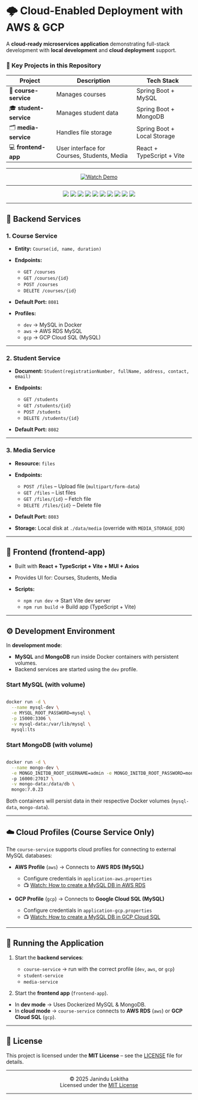 # 🌩️ Cloud-Enabled Deployment with **AWS** & **GCP**

A **cloud-ready microservices application** demonstrating full-stack development with **local development** and **cloud deployment** support.

### 🔹 Key Projects in this Repository

| Project                | Description                                | Tech Stack                             |
| ---------------------- | ------------------------------------------ | -------------------------------------- |
| 📘 **course-service**  | Manages courses                            | Spring Boot + MySQL                    |
| 🎓 **student-service** | Manages student data                       | Spring Boot + MongoDB                  |
| 🗂️ **media-service**  | Handles file storage       | Spring Boot + Local Storage |
| 💻 **frontend-app**    | User interface for Courses, Students, Media | React + TypeScript + Vite              |

---

<p align="center">
  <a href="https://drive.google.com/file/d/1_8cZFj6s3nJ5NYVW0jUezo-OADNyMfED/view?usp=sharing" target="_blank">
    <img src="https://img.shields.io/badge/Watch_Demo-4CAF50?style=for-the-badge&logo=google-drive&logoColor=white" alt="Watch Demo"/>
  </a>
</p>

---

<p align="center">
  <a href="https://www.java.com/" target="_blank"><img src="https://img.shields.io/badge/Java-000000?style=for-the-badge&logo=openjdk&logoColor=white"></a>
  <a href="https://spring.io/projects/spring-boot" target="_blank"><img src="https://img.shields.io/badge/SpringBoot-000000?style=for-the-badge&logo=springboot&logoColor=white"></a>
  <a href="https://www.mysql.com/" target="_blank"><img src="https://img.shields.io/badge/MySQL-000000?style=for-the-badge&logo=mysql&logoColor=white"></a>
  <a href="https://www.mongodb.com/" target="_blank"><img src="https://img.shields.io/badge/MongoDB-000000?style=for-the-badge&logo=mongodb&logoColor=white"></a>
  <a href="https://react.dev/" target="_blank"><img src="https://img.shields.io/badge/React-000000?style=for-the-badge&logo=react&logoColor=white"></a>
  <a href="https://www.typescriptlang.org/" target="_blank"><img src="https://img.shields.io/badge/TypeScript-000000?style=for-the-badge&logo=typescript&logoColor=white"></a>
  <a href="https://vitejs.dev/" target="_blank"><img src="https://img.shields.io/badge/Vite-000000?style=for-the-badge&logo=vite&logoColor=white"></a>
  <a href="https://www.docker.com/" target="_blank"><img src="https://img.shields.io/badge/Docker-000000?style=for-the-badge&logo=docker&logoColor=white"></a>
  <a href="https://aws.amazon.com/" target="_blank"><img src="https://img.shields.io/badge/AWS-000000?style=for-the-badge&logo=amazonaws&logoColor=white"></a>
  <a href="https://cloud.google.com/" target="_blank"><img src="https://img.shields.io/badge/GCP-000000?style=for-the-badge&logo=googlecloud&logoColor=white"></a>
</p>

---

## 📌 Backend Services

### 1. Course Service

* **Entity:** `Course(id, name, duration)`
* **Endpoints:**

    * `GET /courses`
    * `GET /courses/{id}`
    * `POST /courses`
    * `DELETE /courses/{id}`
* **Default Port:** `8081`
* **Profiles:**

    * `dev` → MySQL in Docker
    * `aws` → AWS RDS MySQL
    * `gcp` → GCP Cloud SQL (MySQL)

---

### 2. Student Service

* **Document:** `Student(registrationNumber, fullName, address, contact, email)`
* **Endpoints:**

    * `GET /students`
    * `GET /students/{id}`
    * `POST /students`
    * `DELETE /students/{id}`
* **Default Port:** `8082`

---

### 3. Media Service

* **Resource:** `files`
* **Endpoints:**

    * `POST /files` – Upload file (`multipart/form-data`)
    * `GET /files` – List files
    * `GET /files/{id}` – Fetch file
    * `DELETE /files/{id}` – Delete file
* **Default Port:** `8083`
* **Storage:** Local disk at `./data/media` (override with `MEDIA_STORAGE_DIR`)

---

## 🎨 Frontend (frontend-app)

* Built with **React + TypeScript + Vite + MUI + Axios**
* Provides UI for: Courses, Students, Media
* **Scripts:**

    * `npm run dev` → Start Vite dev server
    * `npm run build` → Build app (TypeScript + Vite)

---

## ⚙️ Development Environment

In **development mode**:

* **MySQL** and **MongoDB** run inside Docker containers with persistent volumes.
* Backend services are started using the `dev` profile.

### Start MySQL (with volume)

```bash

docker run -d \
  --name mysql-dev \
  -e MYSQL_ROOT_PASSWORD=mysql \
  -p 15000:3306 \
  -v mysql-data:/var/lib/mysql \
  mysql:lts
```

### Start MongoDB (with volume)

```bash

docker run -d \
  --name mongo-dev \
  -e MONGO_INITDB_ROOT_USERNAME=admin -e MONGO_INITDB_ROOT_PASSWORD=mongo
  -p 16000:27017 \
  -v mongo-data:/data/db \
  mongo:7.0.23
```

Both containers will persist data in their respective Docker volumes (`mysql-data`, `mongo-data`).

---

## ☁️ Cloud Profiles (Course Service Only)

The `course-service` supports cloud profiles for connecting to external MySQL databases:

* **AWS Profile** (`aws`) → Connects to **AWS RDS (MySQL)**

    * Configure credentials in `application-aws.properties`
    * 📺 [Watch: How to create a MySQL DB in AWS RDS](https://youtu.be/3lRoZ-b2A04?si=ctReXSdGcdnIZDvw)

* **GCP Profile** (`gcp`) → Connects to **Google Cloud SQL (MySQL)**

    * Configure credentials in `application-gcp.properties`
    * 📺 [Watch: How to create a MySQL DB in GCP Cloud SQL](https://youtu.be/0K7LpX-jrGY?si=9Se4fB9mqGmB7Yjt)

---

## 🚀 Running the Application

1. Start the **backend services**:

    * `course-service` → run with the correct profile (`dev`, `aws`, or `gcp`)
    * `student-service`
    * `media-service`


2. Start the **frontend app** (`frontend-app`).
* In **dev mode** → Uses Dockerized MySQL & MongoDB.
* In **cloud mode** → `course-service` connects to **AWS RDS** (`aws`) or **GCP Cloud SQL** (`gcp`).

---

## 📄 License

This project is licensed under the **MIT License** – see the [LICENSE](LICENSE) file for details.

---

<p align="center">
  &copy; 2025 Janindu Lokitha <br/>
  Licensed under the <a href="LICENSE">MIT License</a>
</p>  

---
